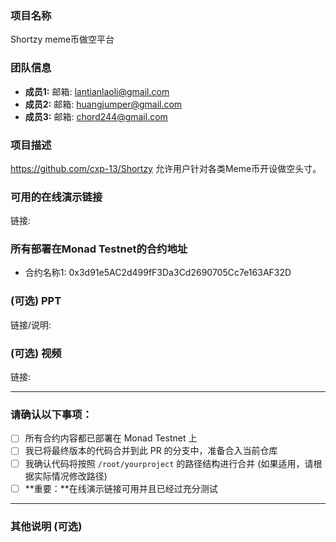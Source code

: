 ### 项目名称
Shortzy meme币做空平台
### 团队信息
- **成员1:** 邮箱: lantianlaoli@gmail.com
- **成员2:** 邮箱: huangjumper@gmail.com
- **成员3:** 邮箱: chord244@gmail.com
### 项目描述
https://github.com/cxp-13/Shortzy
允许用户针对各类Meme币开设做空头寸。

### 可用的在线演示链接
链接: 

### 所有部署在Monad Testnet的合约地址
- 合约名称1: 0x3d91e5AC2d499fF3Da3Cd2690705Cc7e163AF32D
### (可选) PPT
链接/说明:

### (可选) 视频
链接:

---

### 请确认以下事项：

- [ ] 所有合约内容都已部署在 Monad Testnet 上
- [ ] 我已将最终版本的代码合并到此 PR 的分支中，准备合入当前仓库
- [ ] 我确认代码将按照 `/root/yourproject` 的路径结构进行合并 (如果适用，请根据实际情况修改路径)
- [ ] **重要：**在线演示链接可用并且已经过充分测试

---

### 其他说明 (可选)
